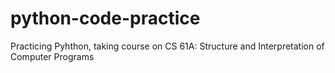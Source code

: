 # python-code-practice

Practicing Pyhthon, taking course on CS 61A: Structure and Interpretation of Computer Programs
